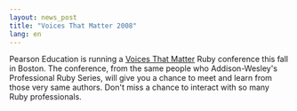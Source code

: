 ```yaml
---
layout: news_post
title: "Voices That Matter 2008"
lang: en
---
```


Pearson Education is running a [Voices That Matter][1] Ruby conference
this fall in Boston. The conference, from the same people who
Addison-Wesley\'s Professional Ruby Series, will give you a chance to
meet and learn from those very same authors. Don\'t miss a chance to
interact with so many Ruby professionals.



[1]: http://www.voicesthatmatter.com/ruby2008/ 
